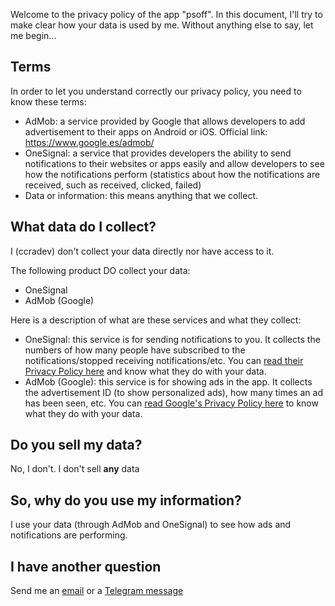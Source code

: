 
Welcome to the privacy policy of the app "psoff". In this document, I'll try to make clear how your data is used by me. Without anything else to say, let me begin...

## Terms

In order to let you understand correctly our privacy policy, you need to know these terms:

- AdMob: a service provided by Google that allows developers to add advertisement
  to their apps on Android or iOS. Official link: https://www.google.es/admob/
- OneSignal: a service that provides developers the ability to send notifications to their
  websites or apps easily and allow developers to see how the notifications perform
  (statistics about how the notifications are received, such as received, clicked, failed)
- Data or information: this means anything that we collect.

## What data do I collect?

I (ccradev) don't collect your data directly nor have access to it. 

The following product DO collect your data:

- OneSignal
- AdMob (Google)

Here is a description of what are these services and what they collect:

- OneSignal: this service is for sending notifications to you. It collects the numbers of how many people have subscribed to the notifications/stopped receiving notifications/etc. You can [read their Privacy Policy here](https://onesignal.com/privacy_policy) and know what they do with your data.
- AdMob (Google): this service is for showing ads in the app. It collects the advertisement ID (to show personalized ads), how many times an ad has been seen, etc. You can [read Google's Privacy Policy here](https://policies.google.com/privacy?hl=en) to know what they do with your data.

## Do you sell my data?

No, I don't. I don't sell **any** data

## So, why do you use my information?

I use your data (through AdMob and OneSignal) to see how ads and notifications are performing.

## I have another question

Send me an [email](mailto:ccradev@outlook.com) or a [Telegram message](https://t.me/ccradev)
